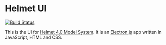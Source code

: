 # Helmet UI

[![Build Status](https://travis-ci.org/HSLdevcom/helmet-ui.svg?branch=master)](https://travis-ci.org/HSLdevcom/helmet-ui)

This is the UI for [Helmet 4.0 Model System](https://github.com/HSLdevcom/helmet-model-system).
It is an [Electron.js](https://electrojs.org) app written in JavaScript, HTML and CSS.

